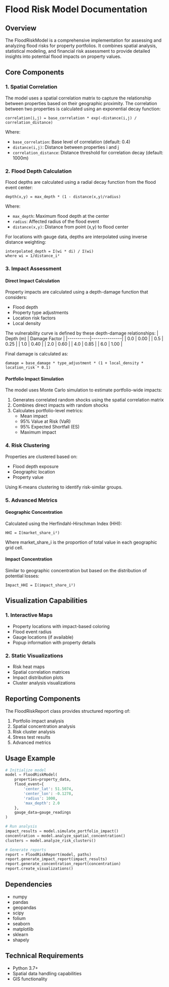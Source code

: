# Flood Risk Model Documentation

## Overview
The FloodRiskModel is a comprehensive implementation for assessing and analyzing flood risks for property portfolios. It combines spatial analysis, statistical modeling, and financial risk assessment to provide detailed insights into potential flood impacts on property values.

## Core Components

### 1. Spatial Correlation
The model uses a spatial correlation matrix to capture the relationship between properties based on their geographic proximity. The correlation between two properties is calculated using an exponential decay function:

```
correlation(i,j) = base_correlation * exp(-distance(i,j) / correlation_distance)
```

Where:
- `base_correlation`: Base level of correlation (default: 0.4)
- `distance(i,j)`: Distance between properties i and j
- `correlation_distance`: Distance threshold for correlation decay (default: 1000m)

### 2. Flood Depth Calculation
Flood depths are calculated using a radial decay function from the flood event center:

```
depth(x,y) = max_depth * (1 - distance(x,y)/radius)
```
Where:
- `max_depth`: Maximum flood depth at the center
- `radius`: Affected radius of the flood event
- `distance(x,y)`: Distance from point (x,y) to flood center

For locations with gauge data, depths are interpolated using inverse distance weighting:

```
interpolated_depth = Σ(wi * di) / Σ(wi)
where wi = 1/distance_i²
```

### 3. Impact Assessment

#### Direct Impact Calculation
Property impacts are calculated using a depth-damage function that considers:
- Flood depth
- Property type adjustments
- Location risk factors
- Local density

The vulnerability curve is defined by these depth-damage relationships:
| Depth (m) | Damage Factor |
|-----------|---------------|
| 0.0       | 0.00         |
| 0.5       | 0.25         |
| 1.0       | 0.40         |
| 2.0       | 0.60         |
| 4.0       | 0.85         |
| 6.0       | 1.00         |

Final damage is calculated as:
```
damage = base_damage * type_adjustment * (1 + local_density * location_risk * 0.1)
```

#### Portfolio Impact Simulation
The model uses Monte Carlo simulation to estimate portfolio-wide impacts:
1. Generates correlated random shocks using the spatial correlation matrix
2. Combines direct impacts with random shocks
3. Calculates portfolio-level metrics:
   - Mean impact
   - 95% Value at Risk (VaR)
   - 95% Expected Shortfall (ES)
   - Maximum impact

### 4. Risk Clustering
Properties are clustered based on:
- Flood depth exposure
- Geographic location
- Property value

Using K-means clustering to identify risk-similar groups.

### 5. Advanced Metrics

#### Geographic Concentration
Calculated using the Herfindahl-Hirschman Index (HHI):
```
HHI = Σ(market_share_i²)
```
Where market_share_i is the proportion of total value in each geographic grid cell.

#### Impact Concentration
Similar to geographic concentration but based on the distribution of potential losses:
```
Impact_HHI = Σ(impact_share_i²)
```

## Visualization Capabilities

### 1. Interactive Maps
- Property locations with impact-based coloring
- Flood event radius
- Gauge locations (if available)
- Popup information with property details

### 2. Static Visualizations
- Risk heat maps
- Spatial correlation matrices
- Impact distribution plots
- Cluster analysis visualizations

## Reporting Components

The FloodRiskReport class provides structured reporting of:
1. Portfolio impact analysis
2. Spatial concentration analysis
3. Risk cluster analysis
4. Stress test results
5. Advanced metrics

## Usage Example

```python
# Initialize model
model = FloodRiskModel(
    properties=property_data,
    flood_event={
        'center_lat': 51.5074,
        'center_lon': -0.1278,
        'radius': 1000,
        'max_depth': 2.0
    },
    gauge_data=gauge_readings
)

# Run analysis
impact_results = model.simulate_portfolio_impact()
concentration = model.analyze_spatial_concentration()
clusters = model.analyze_risk_clusters()

# Generate reports
report = FloodRiskReport(model, paths)
report.generate_impact_report(impact_results)
report.generate_concentration_report(concentration)
report.create_visualizations()
```

## Dependencies
- numpy
- pandas
- geopandas
- scipy
- folium
- seaborn
- matplotlib
- sklearn
- shapely

## Technical Requirements
- Python 3.7+
- Spatial data handling capabilities
- GIS functionality
